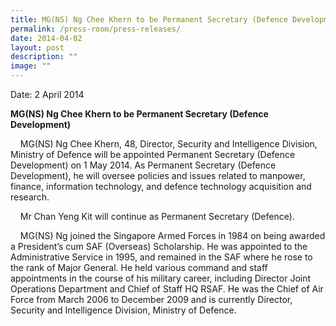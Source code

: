 ```yaml
---
title: MG(NS) Ng Chee Khern to be Permanent Secretary (Defence Development)
permalink: /press-room/press-releases/
date: 2014-04-02
layout: post
description: ""
image: ""
---
```


Date: 2 April 2014

**MG(NS) Ng Chee Khern to be Permanent Secretary (Defence Development)**

    MG(NS) Ng Chee Khern, 48, Director, Security and Intelligence Division, Ministry of Defence will be appointed Permanent Secretary (Defence Development) on 1 May 2014. As Permanent Secretary (Defence Development), he will oversee policies and issues related to manpower, finance, information technology, and defence technology acquisition and research.

    Mr Chan Yeng Kit will continue as Permanent Secretary (Defence).

    MG(NS) Ng joined the Singapore Armed Forces in 1984 on being awarded a President’s cum SAF (Overseas) Scholarship. He was appointed to the Administrative Service in 1995, and remained in the SAF where he rose to the rank of Major General. He held various command and staff appointments in the course of his military career, including Director Joint Operations Department and Chief of Staff HQ RSAF. He was the Chief of Air Force from March 2006 to December 2009 and is currently Director, Security and Intelligence Division, Ministry of Defence.